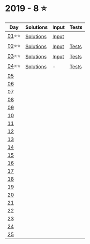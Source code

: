 # 2019 - 8 :star:

Day|Solutions|Input|Tests|
-|-|-|-|
[01](https://adventofcode.com/2019/day/1):star::star:|[Solutions](./Day01.cs)|[Input](./Inputs/Day01.txt)|
[02](https://adventofcode.com/2019/day/2):star::star:|[Solutions](./Day02.cs)|[Input](./Inputs/Day02.txt)|[Tests](/AdventOfCode/AdventOfCodeTests/2019/Day02Tests.cs)
[03](https://adventofcode.com/2019/day/3):star::star:|[Solutions](./Day03.cs)|[Input](./Inputs/Day03.txt)|[Tests](/AdventOfCode/AdventOfCodeTests/2019/Day03Tests.cs)
[04](https://adventofcode.com/2019/day/4):star::star:|[Solutions](./Day04.cs)|-|[Tests](/AdventOfCode/AdventOfCodeTests/2019/Day04Tests.cs)
[05](https://adventofcode.com/2019/day/5)|||
[06](https://adventofcode.com/2019/day/6)|||
[07](https://adventofcode.com/2019/day/7)|||
[08](https://adventofcode.com/2019/day/8)|||
[09](https://adventofcode.com/2019/day/9)|||
[10](https://adventofcode.com/2019/day/10)|||
[11](https://adventofcode.com/2019/day/11)|||
[12](https://adventofcode.com/2019/day/12)|||
[13](https://adventofcode.com/2019/day/13)|||
[14](https://adventofcode.com/2019/day/14)|||
[15](https://adventofcode.com/2019/day/15)|||
[16](https://adventofcode.com/2019/day/16)|||
[17](https://adventofcode.com/2019/day/17)|||
[18](https://adventofcode.com/2019/day/18)|||
[19](https://adventofcode.com/2019/day/19)|||
[20](https://adventofcode.com/2019/day/20)|||
[21](https://adventofcode.com/2019/day/21)|||
[22](https://adventofcode.com/2019/day/22)|||
[23](https://adventofcode.com/2019/day/23)|||
[24](https://adventofcode.com/2019/day/24)|||
[25](https://adventofcode.com/2019/day/25)|||